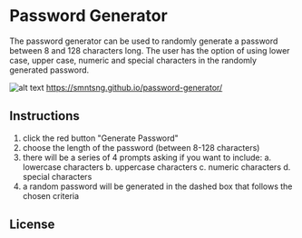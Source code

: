 # Password Generator 

The password generator can be used to randomly generate a password between 8 and 128 characters long. The user has the option of using lower case, upper case, numeric and special characters in the randomly generated password. 

![alt text](assets/images/screenshot.jpg)
https://smntsng.github.io/password-generator/

## Instructions
1. click the red button "Generate Password" 
2. choose the length of the password (between 8-128 characters)
3. there will be a series of 4 prompts asking if you want to include:
   a. lowercase characters
   b. uppercase characters
   c. numeric characters
   d. special characters
4. a random password will be generated in the dashed box that follows the chosen criteria





## License

